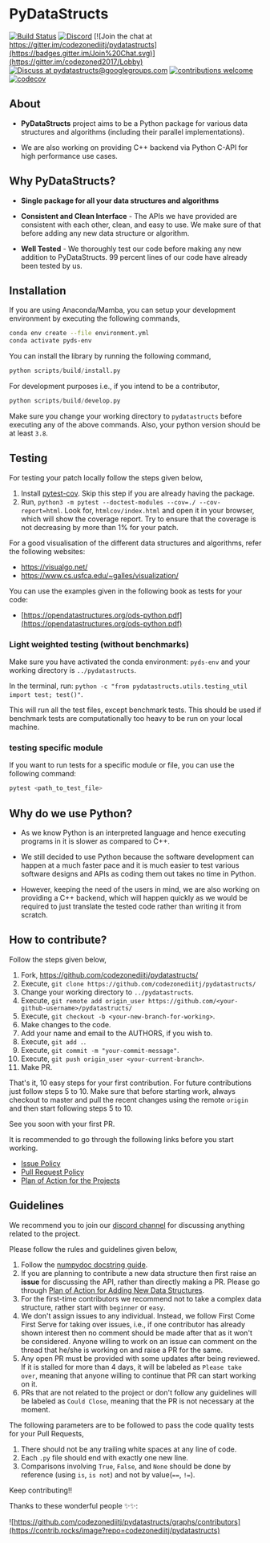 PyDataStructs
=============

[![Build Status](https://github.com/codezonediitj/pydatastructs/actions/workflows/ci.yml/badge.svg)](https://github.com/codezonediitj/pydatastructs/actions) [![Discord](https://badgen.net/badge/icon/discord?icon=discord&label)](https://discord.gg/PwY7wQDG5G) [![Join the chat at https://gitter.im/codezonediitj/pydatastructs](https://badges.gitter.im/Join%20Chat.svg)](https://gitter.im/codezoned2017/Lobby) [![Discuss at pydatastructs@googlegroups.com](https://img.shields.io/badge/discuss-pydatastructs%40googlegroups.com-blue.svg)](https://groups.google.com/forum/#!forum/pydatastructs) [![contributions welcome](https://img.shields.io/badge/contributions-welcome-brightgreen.svg?style=flat)](https://github.com/codezonediitj/pydatastructs/pulls) [![codecov](https://codecov.io/gh/codezonediitj/pydatastructs/branch/master/graph/badge.svg)](https://codecov.io/gh/codezonediitj/pydatastructs)

About
-----

- **PyDataStructs** project aims to be a Python package for various data structures and algorithms (including their parallel implementations).

- We are also working on providing C++ backend via Python C-API for high performance use cases.

Why PyDataStructs?
-------------------

- **Single package for all your data structures and algorithms**

- **Consistent and Clean Interface** - The APIs we have provided are consistent with each other, clean, and easy to use. We make sure of that before adding any new data structure or algorithm.

- **Well Tested** - We thoroughly test our code before making any new addition to PyDataStructs. 99 percent lines of our code have already been tested by us.

Installation
------------

If you are using Anaconda/Mamba, you can setup your development environment by executing the following commands,

```bash
conda env create --file environment.yml
conda activate pyds-env
```

You can install the library by running the following command,

```python
python scripts/build/install.py
```

For development purposes i.e., if you intend to be a contributor,

```python
python scripts/build/develop.py
```

Make sure you change your working directory to `pydatastructs` before executing any of the above commands. Also, your python version should be at least `3.8`.

Testing
-------

For testing your patch locally follow the steps given below,

1. Install [pytest-cov](https://pypi.org/project/pytest-cov/). Skip this step if you are already having the package.
2. Run, `python3 -m pytest --doctest-modules --cov=./ --cov-report=html`. Look for, `htmlcov/index.html` and open it in your browser, which will show the coverage report. Try to ensure that the coverage is not decreasing by more than 1% for your patch.

For a good visualisation of the different data structures and algorithms, refer the following websites:

- <https://visualgo.net/>
- <https://www.cs.usfca.edu/~galles/visualization/>

You can use the examples given in the following book as tests for your code:

- [https://opendatastructures.org/ods-python.pdf](https://opendatastructures.org/ods-python.pdf)

### Light weighted testing (without benchmarks)

Make sure you have activated the conda environment: `pyds-env` and your working directory is `../pydatastructs`.

In the terminal, run: `python -c "from pydatastructs.utils.testing_util import test; test()"`.

This will run all the test files, except benchmark tests. This should be used if benchmark tests are computationally too heavy to be run on your local machine.

### testing specific module

If you want to run tests for a specific module or file, you can use the following command:

```python
pytest <path_to_test_file>
```

Why do we use Python?
------------------

- As we know Python is an interpreted language and hence executing programs in it is slower as compared to C++.

- We still decided to use Python because the software development can happen at a much faster pace and it is much easier to test various software designs and APIs as coding them out takes no time in Python.

- However, keeping the need of the users in mind, we are also working on providing a C++ backend,  which will happen quickly as we would be required to just translate the tested code rather than writing it from scratch.

How to contribute?
------------------

Follow the steps given below,

1. Fork, <https://github.com/codezonediitj/pydatastructs/>
2. Execute, `git clone https://github.com/codezonediitj/pydatastructs/`
3. Change your working directory to `../pydatastructs`.
4. Execute, `git remote add origin_user https://github.com/<your-github-username>/pydatastructs/`
5. Execute, `git checkout -b <your-new-branch-for-working>`.
6. Make changes to the code.
7. Add your name and email to the AUTHORS, if you wish to.
8. Execute, `git add .`.
9. Execute, `git commit -m "your-commit-message"`.
10. Execute, `git push origin_user <your-current-branch>`.
11. Make PR.

That's it, 10 easy steps for your first contribution. For future contributions just follow steps 5 to 10. Make sure that before starting work, always checkout to master and pull the recent changes using the remote `origin` and then start following steps 5 to 10.

See you soon with your first PR.

It is recommended to go through the following links before you start working.

- [Issue Policy](https://github.com/codezonediitj/pydatastructs/wiki/Issue-Policy)
- [Pull Request Policy](https://github.com/codezonediitj/pydatastructs/wiki/Pull-Request-Policy)
- [Plan of Action for the Projects](https://github.com/codezonediitj/pydatastructs/wiki/Plan-of-Action-for-the-Projects)

Guidelines
----------

We recommend you to join our [discord channel](https://discord.gg/PwY7wQDG5G) for discussing anything related to the project.

Please follow the rules and guidelines given below,

1. Follow the [numpydoc docstring guide](https://numpydoc.readthedocs.io/en/latest/format.html).
2. If you are planning to contribute a new data structure then first raise an **issue** for discussing the API, rather than directly making a PR. Please go through [Plan of Action for Adding New Data Structures](https://github.com/codezonediitj/pydatastructs/wiki/Plan-of-Action-for-Adding-New-Data-Structures).
3. For the first-time contributors we recommend not to take a complex data structure, rather start with `beginner` or `easy`.
4. We don't assign issues to any individual. Instead, we follow First Come First Serve for taking over issues, i.e., if one contributor has already shown interest then no comment should be made after that as it won't be considered. Anyone willing to work on an issue can comment on the thread that he/she is working on and raise a PR for the same.
5. Any open PR must be provided with some updates after being reviewed. If it is stalled for more than 4 days, it will be labeled as `Please take over`, meaning that anyone willing to continue that PR can start working on it.
6. PRs that are not related to the project or don't follow any guidelines will be labeled as `Could Close`, meaning that the PR is not necessary at the moment.

The following parameters are to be followed to pass the code quality tests for your Pull Requests,

1. There should not be any trailing white spaces at any line of code.
2. Each `.py` file should end with exactly one new line.
3. Comparisons involving `True`, `False`, and `None` should be done by
reference (using `is`, `is not`) and not by value(`==`, `!=`).

Keep contributing!!

Thanks to these wonderful people ✨✨:

![https://github.com/codezonediitj/pydatastructs/graphs/contributors](https://contrib.rocks/image?repo=codezonediitj/pydatastructs)
